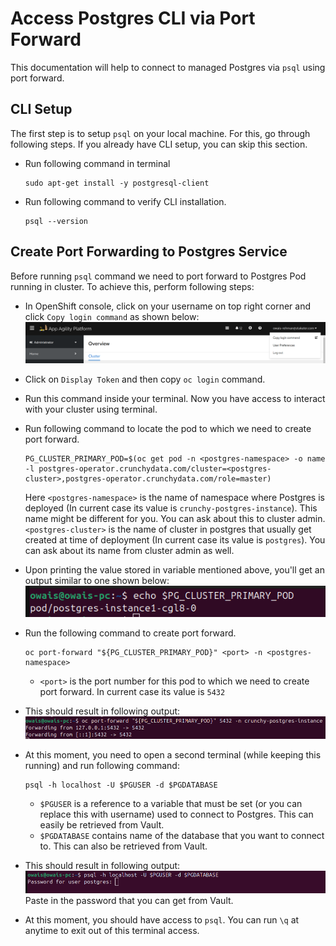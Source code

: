 # Access Postgres CLI via Port Forward

This documentation will help to connect to managed Postgres via `psql` using port forward.

## CLI Setup

The first step is to setup `psql` on your local machine. For this, go through following steps. If you already have CLI setup, you can skip this section.

- Run following command in terminal

  ```shell
  sudo apt-get install -y postgresql-client
  ```

- Run following command to verify CLI installation.

  ```shell
  psql --version
  ```

## Create Port Forwarding to Postgres Service

Before running `psql` command we need to port forward to Postgres Pod running in cluster. To achieve this, perform following steps:

- In OpenShift console, click on your username on top right corner and click `Copy login command` as shown below:
  ![`OpenShift Console`](../images/openshift-console.png)
- Click on `Display Token` and then copy `oc login` command.
- Run this command inside your terminal. Now you have access to interact with your cluster using terminal.
- Run following command to locate the pod to which we need to create port forward.

  ```shell
  PG_CLUSTER_PRIMARY_POD=$(oc get pod -n <postgres-namespace> -o name -l postgres-operator.crunchydata.com/cluster=<postgres-cluster>,postgres-operator.crunchydata.com/role=master)
  ```

  Here `<postgres-namespace>` is the name of namespace where Postgres is deployed (In current case its value is `crunchy-postgres-instance`). This name might be different for you. You can ask about this to cluster admin. `<postgres-cluster>` is the name of cluster in postgres that usually get created at time of deployment (In current case its value is `postgres`). You can ask about its name from cluster admin as well.

- Upon printing the value stored in variable mentioned above, you'll get an output similar to one shown below:
  ![`Postgres Pod Name`](../images/postgres-pod.png)
- Run the following command to create port forward.
  
  ```shell
  oc port-forward "${PG_CLUSTER_PRIMARY_POD}" <port> -n <postgres-namespace>
  ```

    - `<port>` is the port number for this pod to which we need to create port forward. In current case its value is `5432`
- This should result in following output:
  ![`Postgres Port Forward`](../images/postgres-port-forward.png)
- At this moment, you need to open a second terminal (while keeping this running) and run following command:
  
  ```shell
  psql -h localhost -U $PGUSER -d $PGDATABASE
  ```
  
    - `$PGUSER` is a reference to a variable that must be set (or you can replace this with username) used to connect to Postgres. This can easily be retrieved from Vault.
    - `$PGDATABASE` contains name of the database that you want to connect to. This can also be retrieved from Vault.
- This should result in following output:
![`Postgres Password Prompt`](../images/postgres-password-promt.png)
  Paste in the password that you can get from Vault.
- At this moment, you should have access to `psql`. You can run `\q` at anytime to exit out of this terminal access.
